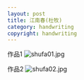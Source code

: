 ```yaml
---
layout: post
title: 江南春(杜牧)
category: handwriting
copyright: handwriting
---
```

作品1
![shufa01.jpg](https://i.niupic.com/images/2020/03/18/72By.JPG)

作品2
![shufa02.jpg](https://i.niupic.com/images/2020/03/18/72Bz.JPG)